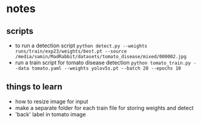 # notes

## scripts
- to run a detection script
`
python detect.py --weights runs/train/exp23/weights/best.pt --source /media/samin/MadRabbit/datasets/tomato_disease/mixed/000002.jpg
`
- run a train script for tomato disease detection
`
python tomato_train.py --data tomato.yaml --weights yolov5s.pt --batch 20 --epochs 10
`
## things to learn
- how to resize image for input
- make a separate folder for each train file for storing weights and detect
- 'back' label in tomato image